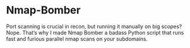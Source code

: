# Nmap-Bomber
Port scanning is crucial in recon, but running it manually on big scopes? Nope. That’s why I made Nmap Bomber a badass Python script that runs fast and furious parallel nmap scans on your subdomains.
